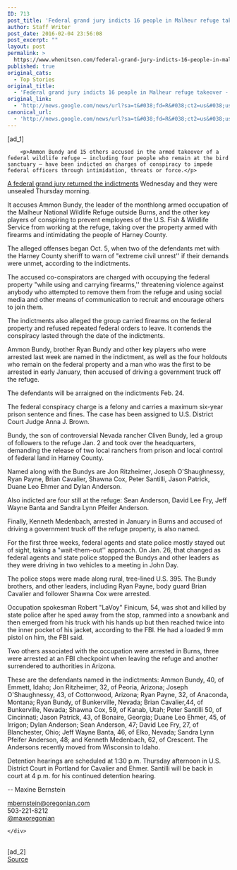 ```yaml
---
ID: 713
post_title: 'Federal grand jury indicts 16 people in Malheur refuge takeover &#8211; OregonLive.com'
author: Staff Writer
post_date: 2016-02-04 23:56:08
post_excerpt: ""
layout: post
permalink: >
  https://www.whenitson.com/federal-grand-jury-indicts-16-people-in-malheur-refuge-takeover-oregonlive-com/
published: true
original_cats:
  - Top Stories
original_title:
  - 'Federal grand jury indicts 16 people in Malheur refuge takeover - OregonLive.com'
original_link:
  - 'http://news.google.com/news/url?sa=t&#038;fd=R&#038;ct2=us&#038;usg=AFQjCNGxjkF5I-UgAgqlUz7mTT9HOAOTIQ&#038;clid=c3a7d30bb8a4878e06b80cf16b898331&#038;cid=52779040829749&#038;ei=F-WzVsjMMujYwAGPp6i4CQ&#038;url=http://www.oregonlive.com/oregon-standoff/2016/02/federal_indictment_against_amm.html'
canonical_url:
  - 'http://news.google.com/news/url?sa=t&#038;fd=R&#038;ct2=us&#038;usg=AFQjCNGxjkF5I-UgAgqlUz7mTT9HOAOTIQ&#038;clid=c3a7d30bb8a4878e06b80cf16b898331&#038;cid=52779040829749&#038;ei=F-WzVsjMMujYwAGPp6i4CQ&#038;url=http://www.oregonlive.com/oregon-standoff/2016/02/federal_indictment_against_amm.html'
---
```

 [ad_1]
<br><div readability="169.86358611541">

		
		

		<p>Ammon Bundy and 15 others accused in the armed takeover of a federal wildlife refuge — including four people who remain at the bird sanctuary — have been indicted on charges of conspiracy to impede federal officers through intimidation, threats or force.</p>
<p><a href="http://media.oregonlive.com/oregon-standoff/other/2016/02/04/INDICTMENTBUNDYS.pdf">A federal grand jury returned the indictments</a> Wednesday and they were unsealed Thursday morning.</p>
<p>It accuses Ammon Bundy, the leader of the monthlong armed occupation of the Malheur National Wildlife Refuge outside Burns, and the other key players of conspiring to prevent employees of the U.S. Fish &amp; Wildlife Service from working at the refuge, taking over the property armed with firearms and intimidating the people of Harney County.</p>
<p>The alleged offenses began Oct. 5, when two of the defendants met with the Harney County sheriff to warn of "extreme civil unrest'' if their demands were unmet, according to the indictments.</p>
<p>The accused co-conspirators are charged with occupying the federal property "while using and carrying firearms,'' threatening violence against anybody who attempted to remove them from the refuge and using social media and other means of communication to recruit and encourage others to join them.</p>
<p>The indictments also alleged the group carried firearms on the federal property and refused repeated federal orders to leave. It contends the conspiracy lasted through the date of the indictments.</p>
<p>Ammon Bundy, brother Ryan Bundy and other key players who were arrested last week are named in the indictment, as well as the four holdouts who remain on the federal property and a man who was the first to be arrested in early January, then accused of driving a government truck off the refuge.</p>
<p>The defendants will be arraigned on the indictments Feb. 24.</p>
<p>The federal conspiracy charge is a felony and carries a maximum six-year prison sentence and fines. The case has been assigned to U.S. District Court Judge Anna J. Brown.</p>
<p>Bundy, the son of controversial Nevada rancher Cliven Bundy, led a group of followers to the refuge Jan. 2 and took over the headquarters, demanding the release of two local ranchers from prison and local control of federal land in Harney County.</p>
<p>Named along with the Bundys are Jon Ritzheimer, Joseph O'Shaughnessy, Ryan Payne, Brian Cavalier, Shawna Cox, Peter Santilli, Jason Patrick, Duane Leo Ehmer and Dylan Anderson.</p>
<p>Also indicted are four still at the refuge: Sean Anderson, David Lee Fry, Jeff Wayne Banta and Sandra Lynn Pfeifer Anderson.</p>
<p>Finally, Kenneth Medenbach, arrested in January in Burns and accused of driving a government truck off the refuge property, is also named.</p>
<p>For the first three weeks, federal agents and state police mostly stayed out of sight, taking a "wait-them-out'' approach. On Jan. 26, that changed as federal agents and state police stopped the Bundys and other leaders as they were driving in two vehicles to a meeting in John Day.</p>
<p>The police stops were made along rural, tree-lined U.S. 395. The Bundy brothers, and other leaders, including Ryan Payne, body guard Brian Cavalier and follower Shawna Cox were arrested.</p>
<p>Occupation spokesman Robert "LaVoy" Finicum, 54, was shot and killed by state police after he sped away from the stop, rammed into a snowbank and then emerged from his truck with his hands up but then reached twice into the inner pocket of his jacket, according to the FBI. He had a loaded 9 mm pistol on him, the FBI said.</p>
<p>Two others associated with the occupation were arrested in Burns, three were arrested at an FBI checkpoint when leaving the refuge and another surrendered to authorities in Arizona.</p>
<p>These are the defendants named in the indictments: Ammon Bundy, 40, of Emmett, Idaho; Jon Ritzheimer, 32, of Peoria, Arizona; Joseph O'Shaughnessy, 43, of Cottonwood, Arizona; Ryan Payne, 32, of Anaconda, Montana; Ryan Bundy, of Bunkerville, Nevada; Brian Cavalier,44, of Bunkerville, Nevada; Shawna Cox, 59, of Kanab, Utah; Peter Santilli 50, of Cincinnati; Jason Patrick, 43, of Bonaire, Georgia; Duane Leo Ehmer, 45, of Irrigon; Dylan Anderson; Sean Anderson, 47; David Lee Fry, 27, of Blanchester, Ohio; Jeff Wayne Banta, 46, of Elko, Nevada; Sandra Lynn Pfeifer Anderson, 48; and Kenneth Medenbach, 62, of Crescent. The Andersons recently moved from Wisconsin to Idaho.</p>
<p>Detention hearings are scheduled at 1:30 p.m. Thursday afternoon in U.S. District Court in Portland for Cavalier and Ehmer. Santilli will be back in court at 4 p.m. for his continued detention hearing.</p>
<p>-- Maxine Bernstein</p>
<p><a href="mailto:mbernstein@oregonian.com">mbernstein@oregonian.com</a><br/>503-221-8212<br/><a href="&amp;quot;https://twitter.com/maxoregonian">@maxoregonian</a></p>
		
		

		
		

	</div>
<br>[ad_2]
<br><a href="http://news.google.com/news/url?sa=t&#038;fd=R&#038;ct2=us&#038;usg=AFQjCNGxjkF5I-UgAgqlUz7mTT9HOAOTIQ&#038;clid=c3a7d30bb8a4878e06b80cf16b898331&#038;cid=52779040829749&#038;ei=F-WzVsjMMujYwAGPp6i4CQ&#038;url=http://www.oregonlive.com/oregon-standoff/2016/02/federal_indictment_against_amm.html">Source </a>